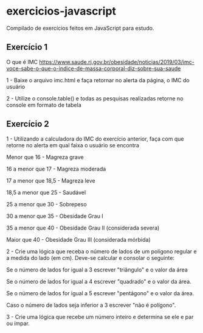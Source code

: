 # exercicios-javascript
Compilado de exercícios feitos em JavaScript para estudo.

## Exercício 1
O que é IMC 
https://www.saude.rj.gov.br/obesidade/noticias/2019/03/imc-voce-sabe-o-que-o-indice-de-massa-corporal-diz-sobre-sua-saude

1 - Baixe o arquivo imc.html e faça retornar no alerta da página, o IMC do usuário

2 - Utilize o console.table() e todas as pesquisas realizadas retorne no console em formato de tabela

## Exercício 2
1 - Utilizando a calculadora do IMC do exercício anterior, faça com que retorne no alerta em qual faixa o usuário se encontra

 <p>Menor que 16 - Magreza grave</p>
 <p>16 a menor que 17 - Magreza moderada</p>
 <p>17 a menor que 18,5 - Magreza leve</p>
 <p>18,5 a menor que 25 - Saudável</p>
 <p>25 a menor que 30 - Sobrepeso</p>
 <p>30 a menor que 35 - Obesidade Grau I</p>
 <p>35 a menor que 40 - Obesidade Grau II (considerada severa)</p>
 <p>Maior que 40 - Obesidade Grau III (considerada mórbida)</p>
 
2 - Crie uma lógica que receba o número de lados de um polígono regular e a medida do lado (em cm). Deve-se calcular e consolar o seguinte:

  <p>Se o número de lados for igual a 3 escrever "triângulo" e o valor da área</p>
  <p>Se o número de lados for igual a 4 escrever "quadrado" e o valor da área.</p>
  <p>Se o número de lados for igual a 5 escrever "pentágono" e o valor da área.</p>
  <p>Caso o número de lados seja inferior a 3 escrever "não é polígono".</p>

3 - Crie uma lógica que recebe um número inteiro e determina se ele e par ou ímpar.